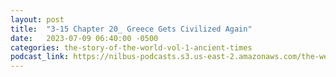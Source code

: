 ```yaml
---
layout: post
title:  "3-15 Chapter 20_ Greece Gets Civilized Again"
date:   2023-07-09 06:40:00 -0500
categories: the-story-of-the-world-vol-1-ancient-times
podcast_link: https://nilbus-podcasts.s3.us-east-2.amazonaws.com/the-well-trained-mind/The%20Story%20of%20the%20World%20Vol.%201%20Ancient%20Times/3-15%20Chapter%2020_%20Greece%20Gets%20Civilized%20Again.mp3
---
```

